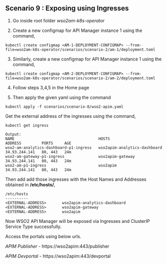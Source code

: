## Scenario 9 : Exposing using Ingresses

1. Go inside root folder _wso2am-k8s-operator_

2. Create a new configmap **<AM-1-DEPLOYMENT-CONFIGMAP>** for API Manager instance 1 using the command,

```
kubectl create configmap <AM-1-DEPLOYMENT-CONFIGMAP> --from-file=wso2am-k8s-operator/scenarios/scenario-2/am-1/deployment.toml
```
3. Similarly, create a new configmap **<AM-2-DEPLOYMENT-CONFIGMAP>** for API Manager instance 1 using the command,
  
```
kubectl create configmap <AM-2-DEPLOYMENT-CONFIGMAP> --from-file=wso2am-k8s-operator/scenarios/scenario-2/am-2/deployment.toml
```
4. Follow steps 3,4,5 in the Home page

5. Then apply the given yaml using the command
```
kubectl apply -f scenarios/scenario-8/wso2-apim.yaml
```

Get the external address of the ingresses using the command,
```
kubectl get ingress

Output:
NAME                                     HOSTS                          ADDRESS         PORTS     AGE
wso2-am-analytics-dashboard-p1-ingress   wso2apim-analytics-dashboard   34.93.244.141   80, 443   24m
wso2-am-gateway-p1-ingress               wso2apim-gateway               34.93.244.141   80, 443   24m
wso2-am-p1-ingress                       wso2apim                       34.93.244.141   80, 443   24m
```
        
Then add add those ingresses with the Host Names and Addresses obtained in **/etc/hosts/**,
    
```
/etc/hosts
----------
<EXTERNAL-ADDRESS>       wso2apim-analytics-dashboard              
<EXTERNAL-ADDRESS>       wso2apim-gateway
<EXTERNAL-ADDRESS>       wso2apim 
```
        

Now WSO2 API Manager will be exposed via Ingresses and ClusterIP Service Type successfully.

Access the portals using below urls.

   _APIM Publisher_ - https://wso2apim:443/publisher

   _APIM Devportal_ - https://wso2apim:443/devportal

